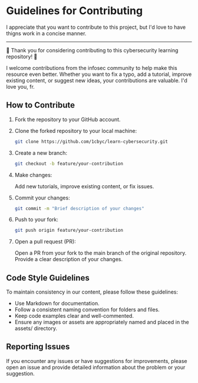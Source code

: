 # Guidelines for Contributing

I appreciate that you want to contribute to this project, but I'd love to have thigns work in a concise manner.

<hr>

🎉 Thank you for considering contributing to this cybersecurity learning repository! 🎉

I welcome contributions from the infosec community to help make this resource even better. Whether you want to fix a typo, add a tutorial, improve existing content, or suggest new ideas, your contributions are valuable. I'd love you, fr.

## How to Contribute

1. Fork the repository to your GitHub account.
2. Clone the forked repository to your local machine:

   ```bash
   git clone https://github.com/1cbyc/learn-cybersecurity.git

3. Create a new branch:

   ```bash
   git checkout -b feature/your-contribution

4. Make changes:
    
    Add new tutorials, improve existing content, or fix issues.

5. Commit your changes:

   ```bash
   git commit -m "Brief description of your changes"

6. Push to your fork:

   ```bash
   git push origin feature/your-contribution

7. Open a pull request (PR):

    Open a PR from your fork to the main branch of the original repository. Provide a clear description of your changes.


## Code Style Guidelines

To maintain consistency in our content, please follow these guidelines:

* Use Markdown for documentation.
* Follow a consistent naming convention for folders and files.
* Keep code examples clear and well-commented.
* Ensure any images or assets are appropriately named and placed in the assets/ directory.


## Reporting Issues

If you encounter any issues or have suggestions for improvements, please open an issue and provide detailed information about the problem or your suggestion.